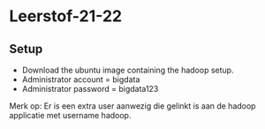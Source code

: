 # Leerstof-21-22

## Setup

* Download the ubuntu image containing the hadoop setup.
* Administrator account = bigdata
* Administrator password = bigdata123

Merk op: Er is een extra user aanwezig die gelinkt is aan de hadoop applicatie met username hadoop.
